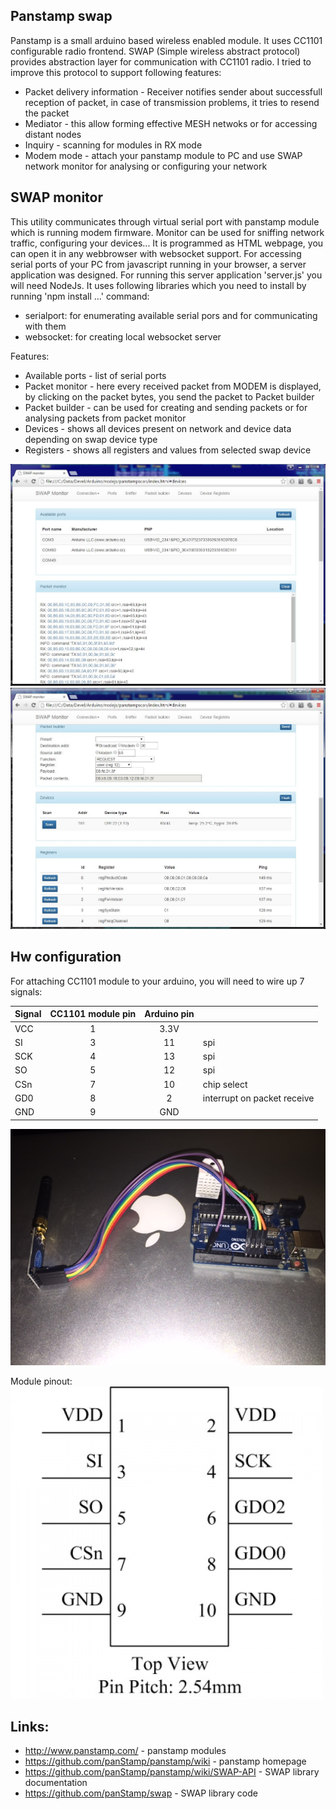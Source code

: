 Panstamp swap
-----------------

Panstamp is a small arduino based wireless enabled module. It uses CC1101 configurable radio frontend. SWAP (Simple wireless abstract protocol) provides abstraction layer for communication with CC1101 radio. I tried to improve this protocol to support following features:
- Packet delivery information - Receiver notifies sender about successfull reception of packet, in case of transmission problems, it tries to resend the packet
- Mediator - this allow forming effective MESH netwoks or for accessing distant nodes
- Inquiry - scanning for modules in RX mode
- Modem mode - attach your panstamp module to PC and use SWAP network monitor for analysing or configuring your network 


SWAP monitor
-----------------
This utility communicates through virtual serial port with panstamp module which is running modem firmware. Monitor can be used for sniffing network traffic, configuring your devices... It is programmed as HTML webpage, you can open it in any webbrowser with websocket support. For accessing serial ports of your PC from javascript running in your browser, a server application was designed. For running this server application 'server.js' you will need NodeJs. It uses following libraries which you need to install by running 'npm install ...' command:
- serialport: for enumerating available serial pors and for communicating with them
- websocket: for creating local websocket server


Features:
- Available ports - list of serial ports
- Packet monitor - here every received packet from MODEM is displayed, by clicking on the packet bytes, you send the packet to Packet builder
- Packet builder - can be used for creating and sending packets or for analysing packets from packet monitor
- Devices - shows all devices present on network and device data depending on swap device type
- Registers - shows all registers and values from selected swap device

![Image 1](Readme/monitor1.jpg)
![Image 2](Readme/monitor2.jpg)

Hw configuration
-----------------
For attaching CC1101 module to your arduino, you will need to wire up 7 signals:

| Signal        | CC1101 module pin | Arduino pin |       |
| :------------ | :---------------: | :---------: | :---- |
| VCC           | 1                 | 3.3V        |
| SI            | 3                 | 11          | spi
| SCK           | 4                 | 13          | spi
| SO            | 5                 | 12          | spi
| CSn           | 7                 | 10          | chip select
| GD0           | 8                 | 2           | interrupt on packet receive
| GND           | 9                 | GND         |

![Image 2](Readme/connection.jpg)

Module pinout:
![Image 2](Readme/cc1101_pinout.jpg)

Links:
-----------------
- http://www.panstamp.com/ - panstamp modules
- https://github.com/panStamp/panstamp/wiki - panstamp homepage
- https://github.com/panStamp/panstamp/wiki/SWAP-API - SWAP library documentation
- https://github.com/panStamp/swap - SWAP library code
